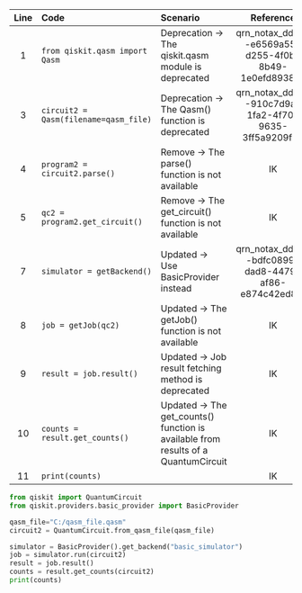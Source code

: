 | Line | Code | Scenario | Reference | Artifact | Refactoring |   
| :--: | :--- | :------- | :-------: | :------- | :---------- | 
| 1 | `from qiskit.qasm import Qasm` | Deprecation -> The qiskit.qasm module is deprecated | qrn_notax_ddbb--e6569a55-d255-4f0b-8b49-1e0efd89380a | qiskit.qasm | `from qiskit import QuantumCircuit` |
| 3 | `circuit2 = Qasm(filename=qasm_file)` | Deprecation -> The Qasm() function is deprecated | qrn_notax_ddbb--910c7d9a-1fa2-4f70-9635-3ff5a9209f24 | Qasm | `circuit2 = QuantumCircuit.from_qasm_file(qasm_file)` |
| 4 | `program2 = circuit2.parse()` | Remove -> The parse() function is not available | IK | Qasm |  |
| 5 | `qc2 = program2.get_circuit()` | Remove -> The get_circuit() function is not available | IK | program2 |  |
| 7 | `simulator = getBackend()` | Updated -> Use BasicProvider instead | qrn_notax_ddbb--bdfc0899-dad8-4479-af86-e874c42ed8f4 | getBackend | `from qiskit.providers.basic_provider import BasicProvider\nsimulator = BasicProvider().get_backend("basic_simulator")` |
| 8 | `job = getJob(qc2)` | Updated -> The getJob() function is not available | IK | getJob | `job = simulator.run(qc2)` |
| 9 | `result = job.result()` | Updated -> Job result fetching method is deprecated | IK | result | `result = job.result()` |
| 10 | `counts = result.get_counts()` | Updated -> The get_counts() function is available from results of a QuantumCircuit | IK | result | `counts = result.get_counts(qc2)` |
| 11 | `print(counts)` | | IK | | | 

```python
from qiskit import QuantumCircuit
from qiskit.providers.basic_provider import BasicProvider

qasm_file="C:/qasm_file.qasm"
circuit2 = QuantumCircuit.from_qasm_file(qasm_file)

simulator = BasicProvider().get_backend("basic_simulator")
job = simulator.run(circuit2)
result = job.result()
counts = result.get_counts(circuit2)
print(counts)
```